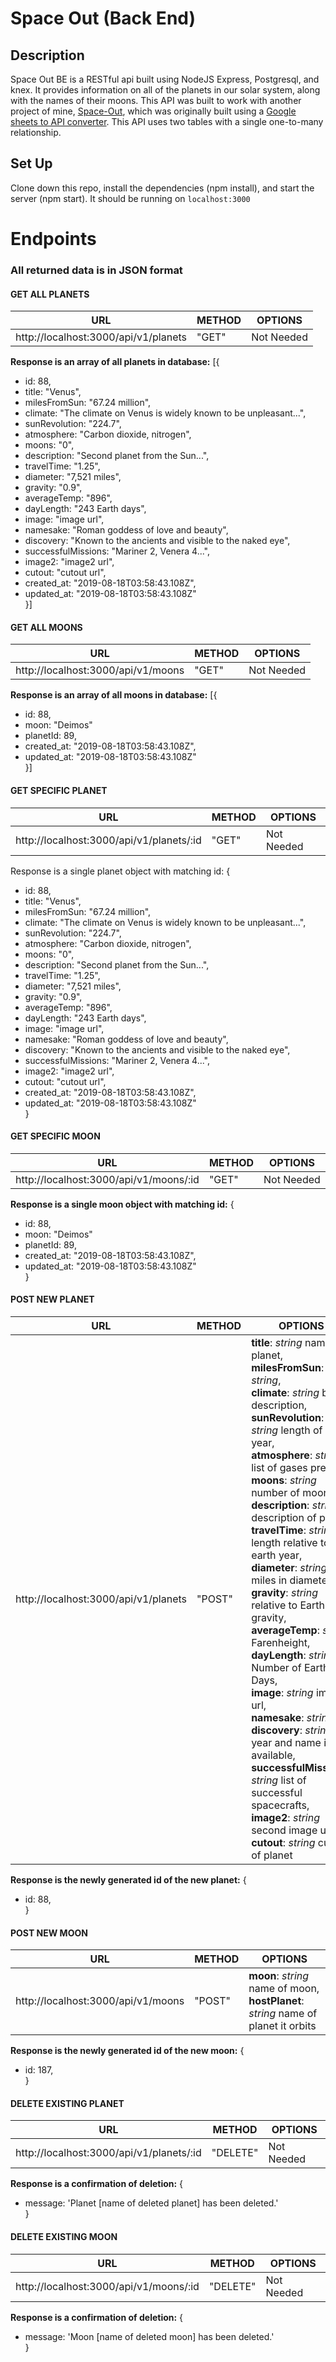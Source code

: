 # Space Out (Back End)
## Description
Space Out BE is a RESTful api built using NodeJS Express, Postgresql, and knex.  It provides information on all of the planets in our solar system, along with the names of their moons.  This API was built to work with another project of mine, [Space-Out](https://github.com/David5280/space-out), which was originally built using a [Google sheets to API converter](https://sheety.co/).  This API uses two tables with a single one-to-many relationship.


## Set Up

Clone down this repo, install the dependencies (npm install), and start the server (npm start).  It should be running on `localhost:3000`


# Endpoints
### All returned data is in JSON format

#### GET ALL PLANETS

| URL  | METHOD  | OPTIONS |  
|---|---|---|
| http://localhost:3000/api/v1/planets | "GET"  | Not Needed 
**Response is an array of all planets in database:** [{<br />
* id: 88,
* title: "Venus",
* milesFromSun: "67.24 million",
* climate: "The climate on Venus is widely known to be unpleasant...",
* sunRevolution: "224.7",
* atmosphere: "Carbon dioxide, nitrogen",
* moons: "0",
* description: "Second planet from the Sun...",
* travelTime: "1.25",
* diameter: "7,521 miles",
* gravity: "0.9",
* averageTemp: "896",
* dayLength: "243 Earth days",
* image: "image url",
* namesake: "Roman goddess of love and beauty",
* discovery: "Known to the ancients and visible to the naked eye",
* successfulMissions: "Mariner 2, Venera 4...",
* image2: "image2 url",
* cutout: "cutout url",
* created_at: "2019-08-18T03:58:43.108Z",
* updated_at: "2019-08-18T03:58:43.108Z"<br />}]

#### GET ALL MOONS

| URL  | METHOD  | OPTIONS |
|---|---|---|
| http://localhost:3000/api/v1/moons | "GET"  | Not Needed |
**Response is an array of all moons in database:** [{<br />
* id: 88,
* moon: "Deimos"
* planetId: 89,
* created_at: "2019-08-18T03:58:43.108Z",
* updated_at: "2019-08-18T03:58:43.108Z"<br />}]

#### GET SPECIFIC PLANET

| URL  | METHOD  | OPTIONS |
|---|---|---|
| http://localhost:3000/api/v1/planets/:id | "GET"  | Not Needed |
Response is a single planet object with matching id: {<br />
* id: 88,
* title: "Venus",
* milesFromSun: "67.24 million",
* climate: "The climate on Venus is widely known to be unpleasant...",
* sunRevolution: "224.7",
* atmosphere: "Carbon dioxide, nitrogen",
* moons: "0",
* description: "Second planet from the Sun...",
* travelTime: "1.25",
* diameter: "7,521 miles",
* gravity: "0.9",
* averageTemp: "896",
* dayLength: "243 Earth days",
* image: "image url",
* namesake: "Roman goddess of love and beauty",
* discovery: "Known to the ancients and visible to the naked eye",
* successfulMissions: "Mariner 2, Venera 4...",
* image2: "image2 url",
* cutout: "cutout url",
* created_at: "2019-08-18T03:58:43.108Z",
* updated_at: "2019-08-18T03:58:43.108Z"<br />}

#### GET SPECIFIC MOON

| URL  | METHOD  | OPTIONS |
|---|---|---|
| http://localhost:3000/api/v1/moons/:id | "GET"  | Not Needed |
**Response is a single moon object with matching id:** {<br />
* id: 88,
* moon: "Deimos"
* planetId: 89,
* created_at: "2019-08-18T03:58:43.108Z",
* updated_at: "2019-08-18T03:58:43.108Z"<br />}

#### POST NEW PLANET

| URL  | METHOD  | OPTIONS |
|---|---|---|
| http://localhost:3000/api/v1/planets | "POST"  | **title**: *string* name of planet,<br />**milesFromSun**: *string*,<br /> **climate**: *string* brief description,<br /> **sunRevolution**: *string* length of one year,<br />**atmosphere**: *string* list of gases present,<br />**moons**: *string* number of moons,<br />**description**: *string* description of planet,<br />**travelTime**: *string* length relative to one earth year,<br />**diameter**: *string* miles in diameter,<br />**gravity**: *string* relative to Earth's gravity,<br />**averageTemp**: *string* Farenheight,<br />**dayLength**: *string* Number of Earth Days,<br />**image**: *string* image url,<br />**namesake**: *string* ,<br />**discovery**: *string* year and name if available,<br />**successfulMissions**: *string* list of successful spacecrafts,<br />**image2**: *string* second image url,<br />**cutout**: *string* cutout of planet |
**Response is the newly generated id of the new planet:** {<br />
* id: 88,
<br />}

#### POST NEW MOON

| URL  | METHOD  | OPTIONS |
|---|---|---|
| http://localhost:3000/api/v1/moons | "POST"  | **moon**: *string* name of moon,<br />**hostPlanet**: *string* name of planet it orbits<br /> |
**Response is the newly generated id of the new moon:** {<br />
* id: 187,
<br />}

#### DELETE EXISTING PLANET

| URL  | METHOD  | OPTIONS |
|---|---|---|
| http://localhost:3000/api/v1/planets/:id | "DELETE"  | Not Needed |
**Response is a confirmation of deletion:** {<br />
* message: 'Planet [name of deleted planet] has been deleted.'<br />}

#### DELETE EXISTING MOON

| URL  | METHOD  | OPTIONS |
|---|---|---|
| http://localhost:3000/api/v1/moons/:id | "DELETE"  | Not Needed |
**Response is a confirmation of deletion:** {<br />
* message: 'Moon [name of deleted moon] has been deleted.'<br />}
